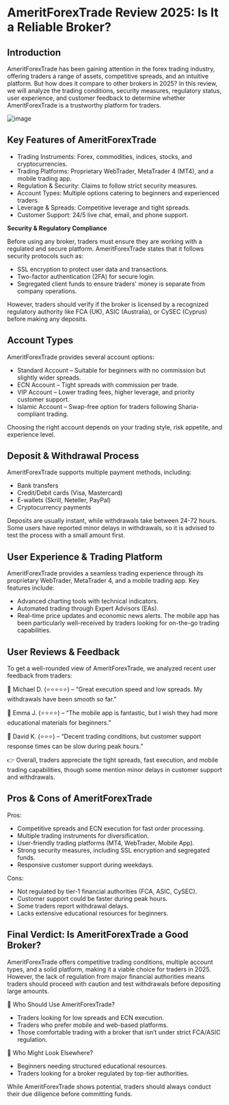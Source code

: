 AmeritForexTrade Review 2025: Is It a Reliable Broker?
======================================================

Introduction
------------

AmeritForexTrade has been gaining attention in the forex trading industry, offering traders a range of assets, competitive spreads, and an intuitive platform. But how does it compare to other brokers in 2025? In this review, we will analyze the trading conditions, security measures, regulatory status, user experience, and customer feedback to determine whether AmeritForexTrade is a trustworthy platform for traders.



![image]()

Key Features of AmeritForexTrade
--------------------

- Trading Instruments: Forex, commodities, indices, stocks, and cryptocurrencies.
- Trading Platforms: Proprietary WebTrader, MetaTrader 4 (MT4), and a mobile trading app.
- Regulation & Security: Claims to follow strict security measures.
- Account Types: Multiple options catering to beginners and experienced traders.
- Leverage & Spreads: Competitive leverage and tight spreads.
- Customer Support: 24/5 live chat, email, and phone support.




**Security & Regulatory Compliance**

Before using any broker, traders must ensure they are working with a regulated and secure platform. AmeritForexTrade states that it follows security protocols such as:
- SSL encryption to protect user data and transactions.
- Two-factor authentication (2FA) for secure login.
- Segregated client funds to ensure traders' money is separate from company operations.

However, traders should verify if the broker is licensed by a recognized regulatory authority like FCA (UK), ASIC (Australia), or CySEC (Cyprus) before making any deposits.



Account Types
-----------------------


AmeritForexTrade provides several account options:
- Standard Account – Suitable for beginners with no commission but slightly wider spreads.
- ECN Account – Tight spreads with commission per trade.
- VIP Account – Lower trading fees, higher leverage, and priority customer support.
- Islamic Account – Swap-free option for traders following Sharia-compliant trading.

Choosing the right account depends on your trading style, risk appetite, and experience level.

 



Deposit & Withdrawal Process
-----------------

AmeritForexTrade supports multiple payment methods, including:
- Bank transfers
- Credit/Debit cards (Visa, Mastercard)
- E-wallets (Skrill, Neteller, PayPal)
- Cryptocurrency payments

Deposits are usually instant, while withdrawals take between 24-72 hours. Some users have reported minor delays in withdrawals, so it is advised to test the process with a small amount first.





User Experience & Trading Platform
-------------------

AmeritForexTrade provides a seamless trading experience through its proprietary WebTrader, MetaTrader 4, and a mobile trading app. Key features include:
- Advanced charting tools with technical indicators.
- Automated trading through Expert Advisors (EAs).
- Real-time price updates and economic news alerts.
The mobile app has been particularly well-received by traders looking for on-the-go trading capabilities.




User Reviews & Feedback
-------------

To get a well-rounded view of AmeritForexTrade, we analyzed recent user feedback from traders:

💬 Michael D. (⭐⭐⭐⭐⭐) – “Great execution speed and low spreads. My withdrawals have been smooth so far.”

💬 Emma J. (⭐⭐⭐⭐) – “The mobile app is fantastic, but I wish they had more educational materials for beginners.”

💬 David K. (⭐⭐⭐) – “Decent trading conditions, but customer support response times can be slow during peak hours.”

👉 Overall, traders appreciate the tight spreads, fast execution, and mobile trading capabilities, though some mention minor delays in customer support and withdrawals.



Pros & Cons of AmeritForexTrade
-------------


Pros:
- Competitive spreads and ECN execution for fast order processing. 
- Multiple trading instruments for diversification. 
- User-friendly trading platforms (MT4, WebTrader, Mobile App). 
- Strong security measures, including SSL encryption and segregated funds. 
- Responsive customer support during weekdays.

Cons:
- Not regulated by tier-1 financial authorities (FCA, ASIC, CySEC). 
- Customer support could be faster during peak hours. 
- Some traders report withdrawal delays. 
- Lacks extensive educational resources for beginners.



Final Verdict: Is AmeritForexTrade a Good Broker?
-------------
AmeritForexTrade offers competitive trading conditions, multiple account types, and a solid platform, making it a viable choice for traders in 2025. However, the lack of regulation from major financial authorities means traders should proceed with caution and test withdrawals before depositing large amounts.

📌 Who Should Use AmeritForexTrade?

- Traders looking for low spreads and ECN execution.
- Traders who prefer mobile and web-based platforms.
- Those comfortable trading with a broker that isn’t under strict FCA/ASIC regulation.

📌 Who Might Look Elsewhere?

- Beginners needing structured educational resources.
- Traders looking for a broker regulated by top-tier authorities.

While AmeritForexTrade shows potential, traders should always conduct their due diligence before committing funds.

